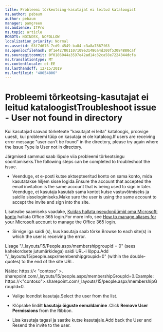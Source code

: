 ```yaml
---
title: Probleemi tõrkeotsing-kasutajat ei leitud kataloogist
ms.author: pebaum
author: pebaum
manager: pamgreen
ms.audience: ITPro
ms.topic: article
ROBOTS: NOINDEX, NOFOLLOW
localization_priority: Normal
ms.assetid: 63f7d676-7cd9-4549-ba84-c3a8a7867f63
ms.openlocfilehash: 0f1e427801107109e31486a4d300f53084880caf
ms.sourcegitcommit: 0f0186044a3597e42ad14c32ca58e7224344dcfa
ms.translationtype: MT
ms.contentlocale: et-EE
ms.lasthandoff: 12/15/2019
ms.locfileid: "40054806"
---
```

# <a name="troubleshoot-issue---user-not-found-in-directory"></a><span data-ttu-id="72fbb-102">Probleemi tõrkeotsing-kasutajat ei leitud kataloogist</span><span class="sxs-lookup"><span data-stu-id="72fbb-102">Troubleshoot issue - User not found in directory</span></span>

<span data-ttu-id="72fbb-103">Kui kasutajad saavad tõrketeate "kasutajat ei leita" kataloogis, proovige uuesti, kui probleemi tüüp on kasutaja ei ole kataloog.</span><span class="sxs-lookup"><span data-stu-id="72fbb-103">If users are receiving error message "user can't be found" in the directory, please try again where the Issue Type is User not in directory.</span></span>

<span data-ttu-id="72fbb-104">Järgmised sammud saab lõpule viia probleemi tõrkeotsingu sooritamiseks.</span><span class="sxs-lookup"><span data-stu-id="72fbb-104">The following steps can be completed to troubleshoot the issue.</span></span>

- <span data-ttu-id="72fbb-105">Veenduge, et e-posti kutse aktsepteeritud konto on sama konto, mida kasutatakse hiljem sisse logida.</span><span class="sxs-lookup"><span data-stu-id="72fbb-105">Ensure the account that accepted the email invitation is the same account that is being used to sign in later.</span></span> <span data-ttu-id="72fbb-106">Veenduge, et kasutaja kasutab sama kontot kutse vastuvõtmiseks ja saidile sisselogimiseks.</span><span class="sxs-lookup"><span data-stu-id="72fbb-106">Make sure the user is using the same account to accept the invite and sign into the site.</span></span> 

<span data-ttu-id="72fbb-107">Lisateabe saamiseks vaadake, [Kuidas hallata pseudonüümid oma Microsofti konto</a> hallata Office 365 login](https://support.microsoft.com/help/12407/microsoft-account-how-to-manage-aliases).</span><span class="sxs-lookup"><span data-stu-id="72fbb-107">For more info, see [How to manage aliases for your Microsoft account</a> to manage the Office 365 login](https://support.microsoft.com/help/12407/microsoft-account-how-to-manage-aliases).</span></span> 

- <span data-ttu-id="72fbb-108">Sirvige iga saidi (s), kus kasutaja saab tõrke.</span><span class="sxs-lookup"><span data-stu-id="72fbb-108">Browse to each site(s) in which the user is receiving the error.</span></span> 

<span data-ttu-id="72fbb-109">Lisage "/_layouts/15/People.aspx/membershipgroupid = 0" (sees kahekordsete jutumärkidega) saidi URL-i lõppu.</span><span class="sxs-lookup"><span data-stu-id="72fbb-109">Add "/_layouts/15/people.aspx/membershipgroupid=0" (within the double-quotes) to the end of the site URL.</span></span> 

<span data-ttu-id="72fbb-110">Näide: https://< "contoso" >. sharepoint.com/_layouts/15/people.aspx/membershipGroupId=0.</span><span class="sxs-lookup"><span data-stu-id="72fbb-110">Example: https://<"contoso">.sharepoint.com/_layouts/15/people.aspx/membershipGroupId=0.</span></span>

- <span data-ttu-id="72fbb-111">Valige loendist kasutaja.</span><span class="sxs-lookup"><span data-stu-id="72fbb-111">Select the user from the list.</span></span>

- <span data-ttu-id="72fbb-112">Klõpsake lindilt **kasutaja õiguste eemaldamine** .</span><span class="sxs-lookup"><span data-stu-id="72fbb-112">Click **Remove User Permissions** from the Ribbon.</span></span> 
-  <span data-ttu-id="72fbb-113">Lisa kasutaja tagasi ja saatke kutse kasutajale.</span><span class="sxs-lookup"><span data-stu-id="72fbb-113">Add back the User and Resend the invite to the user.</span></span>

